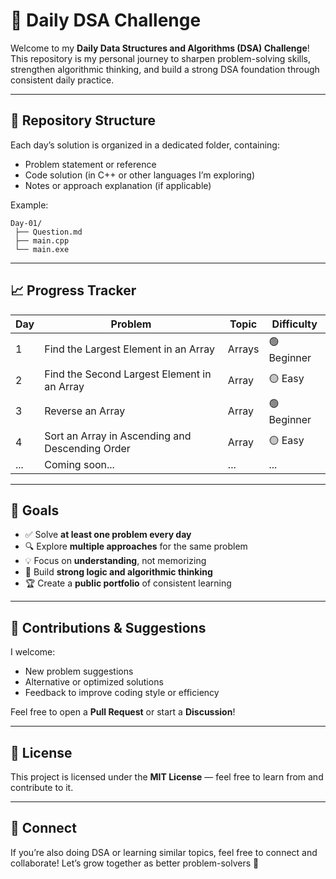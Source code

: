 # 🚀 Daily DSA Challenge

Welcome to my **Daily Data Structures and Algorithms (DSA) Challenge**!
This repository is my personal journey to sharpen problem-solving skills, strengthen algorithmic thinking, and build a strong DSA foundation through consistent daily practice.

---

## 📂 Repository Structure

Each day’s solution is organized in a dedicated folder, containing:

* Problem statement or reference
* Code solution (in C++ or other languages I’m exploring)
* Notes or approach explanation (if applicable)

Example:

```
Day-01/
 ├── Question.md
 ├── main.cpp
 └── main.exe
```

---

## 📈 Progress Tracker

| Day | Problem                                         | Topic  | Difficulty   |
| --- | ----------------------------------------------- | ------ | ------------ |
| 1   | Find the Largest Element in an Array            | Arrays | 🟢 Beginner     |
| 2   | Find the Second Largest Element in an Array     | Array  | 🟡 Easy         |
| 3   | Reverse an Array                                | Array  | 🟢 Beginner     |
| 4   | Sort an Array in Ascending and Descending Order | Array  | 🟡 Easy         |
| ... | Coming soon...                                  | ...    | ...     |

---

## 🎯 Goals

* ✅ Solve **at least one problem every day**
* 🔍 Explore **multiple approaches** for the same problem
* 💡 Focus on **understanding**, not memorizing
* 🧠 Build **strong logic and algorithmic thinking**
* 🏆 Create a **public portfolio** of consistent learning

---

## 💬 Contributions & Suggestions

I welcome:

* New problem suggestions
* Alternative or optimized solutions
* Feedback to improve coding style or efficiency

Feel free to open a **Pull Request** or start a **Discussion**!

---

## 📜 License

This project is licensed under the **MIT License** — feel free to learn from and contribute to it.

---

## 🧭 Connect

If you’re also doing DSA or learning similar topics, feel free to connect and collaborate!
Let’s grow together as better problem-solvers 💪


<!-- 🟢🟡 -->